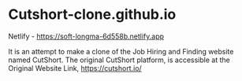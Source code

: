 # Cutshort-clone.github.io
Netlify - https://soft-longma-6d558b.netlify.app

It is an attempt to make a clone of the Job Hiring and Finding website named CutShort.
The original CutShort platform, is accessible at the Original Website Link, https://cutshort.io/

